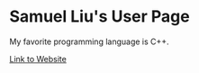 # Samuel Liu's User Page
My favorite programming language is C++.

[Link to Website](https://samliu000.github.io/CSE-110-Lab-1/)
